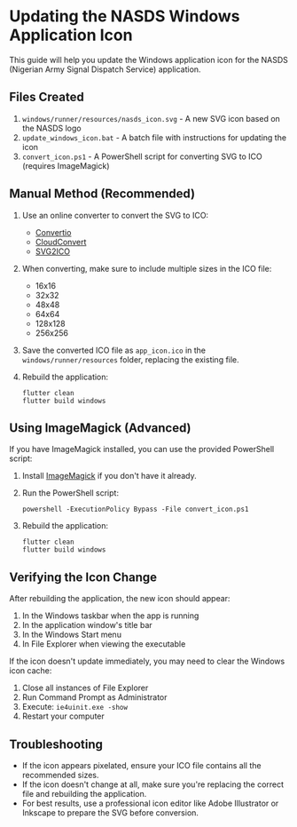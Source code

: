 # Updating the NASDS Windows Application Icon

This guide will help you update the Windows application icon for the NASDS (Nigerian Army Signal Dispatch Service) application.

## Files Created

1. `windows/runner/resources/nasds_icon.svg` - A new SVG icon based on the NASDS logo
2. `update_windows_icon.bat` - A batch file with instructions for updating the icon
3. `convert_icon.ps1` - A PowerShell script for converting SVG to ICO (requires ImageMagick)

## Manual Method (Recommended)

1. Use an online converter to convert the SVG to ICO:
   - [Convertio](https://convertio.co/svg-ico/)
   - [CloudConvert](https://cloudconvert.com/svg-to-ico)
   - [SVG2ICO](https://www.aconvert.com/icon/svg-to-ico/)

2. When converting, make sure to include multiple sizes in the ICO file:
   - 16x16
   - 32x32
   - 48x48
   - 64x64
   - 128x128
   - 256x256

3. Save the converted ICO file as `app_icon.ico` in the `windows/runner/resources` folder, replacing the existing file.

4. Rebuild the application:
   ```
   flutter clean
   flutter build windows
   ```

## Using ImageMagick (Advanced)

If you have ImageMagick installed, you can use the provided PowerShell script:

1. Install [ImageMagick](https://imagemagick.org/script/download.php) if you don't have it already.

2. Run the PowerShell script:
   ```
   powershell -ExecutionPolicy Bypass -File convert_icon.ps1
   ```

3. Rebuild the application:
   ```
   flutter clean
   flutter build windows
   ```

## Verifying the Icon Change

After rebuilding the application, the new icon should appear:

1. In the Windows taskbar when the app is running
2. In the application window's title bar
3. In the Windows Start menu
4. In File Explorer when viewing the executable

If the icon doesn't update immediately, you may need to clear the Windows icon cache:

1. Close all instances of File Explorer
2. Run Command Prompt as Administrator
3. Execute: `ie4uinit.exe -show`
4. Restart your computer

## Troubleshooting

- If the icon appears pixelated, ensure your ICO file contains all the recommended sizes.
- If the icon doesn't change at all, make sure you're replacing the correct file and rebuilding the application.
- For best results, use a professional icon editor like Adobe Illustrator or Inkscape to prepare the SVG before conversion.
